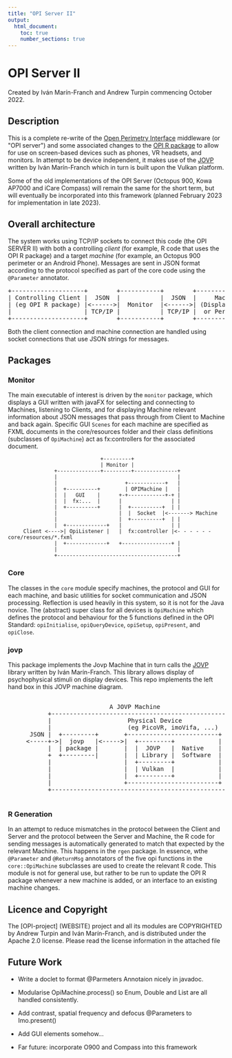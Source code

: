 ```yaml
---
title: "OPI Server II"
output:
  html_document:
    toc: true
    number_sections: true
---
```


# OPI Server II

Created by Iv&aacute;n Mar&iacute;n-Franch and Andrew Turpin commencing October 2022.

## Description

This is a complete re-write of the <a href="https://perimetry.org/opi">Open Perimetry Interface</a> 
middleware (or "OPI server") and some associated changes
to the <a href="https://cran.r-project.org/web/packages/OPI/index.html">OPI R package</a> 
to allow for use on screen-based devices such as phones, 
VR headsets, and monitors. In attempt to be device independent, it makes use of the 
<a href = "https://github.com/imarinfr/jovp">JOVP</a> written by Iv&aacute;n Mar&iacute;n-Franch which in turn
is built upon the Vulkan platform.

Some of the old implementations of the OPI Server (Octopus 900, Kowa AP7000 and iCare Compass)
will remain the same for the short term, but will eventually be incorporated into this 
framework (planned February 2023 for implementation in late 2023).

## Overall architecture

The system works using TCP/IP sockets to connect this code (the OPI SERVER II)
with both a controlling *client* (for example, R code that uses the OPI R package)
and a target *machine* (for example, an Octopus 900 perimeter or an Android Phone).
Messages are sent in JSON format according to the protocol specified as part of the 
core code using the `@Parameter` annotator.

<pre>
+--------------------+        +-----------+        +-----------------+
| Controlling Client |  JSON  |           |  JSON  |     Machine     |
| (eg OPI R package) |<------>|  Monitor  |<------>| (Display Device |
|                    | TCP/IP |           | TCP/IP |  or Perimeter)  |
+--------------------+        +-----------+        +-----------------+
</pre>

Both the client connection and machine connection are handled 
using socket connections that use JSON strings for messages. 

## Packages

### Monitor
The main executable of interest is driven by the `monitor` package, which displays a 
GUI written with javaFX for selecting and connecting to Machines, 
listening to Clients, and for displaying Machine relevant information about JSON 
messages that pass through from Client to Machine and back again. 
Specific GUI `Scenes` for each machine
are specified as FXML documents in the core/resources folder and
their class definitions (subclasses of `OpiMachine`) act as 
fx:controllers for the associated document.

                                  +---------+
                                  | Monitor |
                   +--------------+---------+--------------+
                   |                                       |
                   |                      +------------+   |
                   |  +----------+        | OPIMachine |   |
                   |  |   GUI    |      +-+------------+-+ |
                   |  |  fx:...  |      |                | |
                   |  +----------+      |  +----------+  | |
                   |                    |  |  Socket  |<-------> Machine
                   |                    |  +----------+  | |
                   |  +-------------+   |                | |
         Client <---->| OpiListener |   |  fx:controller |<- - - - - - core/resources/*.fxml
                   |  +-------------+   +----------------+ |
                   |                                       |   
                   +---------------------------------------+
     

### Core
The classes in the `core` module specify machines, the protocol and GUI for each machine, 
and basic utilities for socket communication and JSON processing. Reflection is used heavily 
in this system, so it is not for the Java novice.
The (abstract) super class for all devices is `OpiMachine` which defines the protocol and behaviour 
for the 5 functions defined in the OPI Standard: `opiInitialise`, `opiQueryDevice`, `opiSetup`,
`opiPresent`, and `opiClose`.

### jovp 

This package implements the Jovp Machine that in turn calls the 
<a href = "https://github.com/imarinfr/jovp">JOVP</a> library written by Iv&aacute;n Mar&iacute;n-Franch.
This library allows display of psychophysical stimuli on display devices.
This repo implements the left hand box in this JOVP machine diagram.

<pre>

                            A JOVP Machine
           +-------------------------------------------------+
           |                     Physical Device             |
           |                     (eg PicoVR, imoVifa, ...)   |
      JSON |  +---------+       +-------------------------+  |
     <-----+->|  jovp   |<----->|  +---------+            |  |
           |  | package |       |  |  JOVP   |  Native    |  |
           +  +---------|       |  | Library |  Software  |  |
           |                    |  +---------+            |  |
           |                    |  | Vulkan  |            |  |
           |                    |  +---------+            |  |
           |                    +-------------------------+  |
           +-------------------------------------------------+

</pre>
### R Generation
In an attempt to reduce mismatches in the protocol between the Client and Server and the 
protocol between the Server and Machine, the R code for sending messages is automatically
generated to match that expected by the relevant Machine. 
This happens in the `rgen` package. In essence, wthe `@Parameter` and `@ReturnMsg` 
annotators of the five opi functions in the `core::OpiMachine` subclasses are used to 
create the relevant R code.
This module is not for general use, but rather to be run to update the OPI 
R package whenever a new machine is added, or an interface to an existing machine changes.

## Licence and Copyright

The [OPI-project] (WEBSITE) project and all its modules are COPYRIGHTED by Andrew Turpin 
and Iv&aacute;n Mar&iacute;n-Franch, and is distributed 
under the Apache 2.0 license. Please read the license information in the attached file

## Future Work
* Write a doclet to format @Parmeters Annotaion nicely in javadoc.
* Modularise OpiMachine.process() so Enum, Double and List are all handled consistently.
* Add contrast, spatial frequency and defocus @Parameters to Imo.present()

* Add GUI elements somehow...

* Far future: incorporate O900 and Compass into this framework
